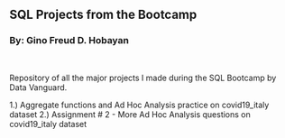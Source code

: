 ## SQL Projects from the Bootcamp 

### By: Gino Freud D. Hobayan

<br>

Repository of all the major projects I made during the SQL Bootcamp by Data Vanguard.


1.) Aggregate functions and Ad Hoc Analysis practice on covid19_italy dataset
2.) Assignment # 2 - More Ad Hoc Analysis questions on covid19_italy dataset

